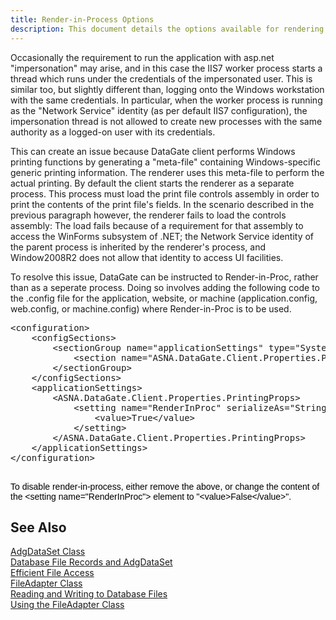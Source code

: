 ```yaml
---
title: Render-in-Process Options
description: This document details the options available for rendering content in-process, including configuration settings, performance considerations, and best practices for utilizing in-process rendering effectively.
---
```


Occasionally the requirement to run the application with asp.net "impersonation" may arise, and in this case the IIS7 worker process starts a thread which runs under the credentials of the impersonated user. This is similar too, but slightly different than, logging onto the Windows workstation with the same credentials. In particular, when the worker process is running as the "Network Service" identity (as per default IIS7 configuration), the impersonation thread is not allowed to create new processes with the same authority as a logged-on user with its credentials. 

This can create an issue because DataGate client performs Windows printing functions by generating a "meta-file" containing Windows-specific generic printing information. The renderer uses this meta-file to perform the actual printing. By default the client starts the renderer as a separate process. This process must load the print file controls assembly in order to print the contents of the print file's fields. In the scenario described in the previous paragraph however, the renderer fails to load the controls assembly: The load fails because of a requirement for that assembly to access the WinForms subsystem of .NET; the Network Service identity of the parent process is inherited by the renderer's process, and Window2008R2 does not allow that identity to access UI facilities. 

To resolve this issue, DataGate can be instructed to Render-in-Proc, rather than as a seperate process. Doing so involves adding the following code to the .config file for the application, website, or machine (application.config, web.config, or machine.config) where Render-in-Proc is to be used.
<pre>&lt;configuration&gt;
    &lt;configSections&gt;
        &lt;sectionGroup name="applicationSettings" type="System.Configuration.ApplicationSettingsGroup, System, Version=2.0.0.0, Culture=neutral, PublicKeyToken=b77a5c561934e089" &gt;
            &lt;section name="ASNA.DataGate.Client.Properties.PrintingProps" type="System.Configuration.ClientSettingsSection, System, Version=2.0.0.0, Culture=neutral, PublicKeyToken=b77a5c561934e089" requirePermission="false" /&gt;
        &lt;/sectionGroup&gt;
    &lt;/configSections&gt;
    &lt;applicationSettings&gt;
        &lt;ASNA.DataGate.Client.Properties.PrintingProps&gt;
            &lt;setting name="RenderInProc" serializeAs="String"&gt;
                &lt;value&gt;True&lt;/value&gt;
            &lt;/setting&gt;
        &lt;/ASNA.DataGate.Client.Properties.PrintingProps&gt;
    &lt;/applicationSettings&gt;
&lt;/configuration&gt;
			</pre>

<span style="color: rgb(0, 0, 0); font-family: Verdana, Helvetica, Arial, sans-serif; font-size: 14px; font-style: normal; font-variant: normal; font-weight: normal; letter-spacing: normal; line-height: normal; orphans: 2; text-align: -webkit-auto; text-indent: 0px; text-transform: none; white-space: normal; widows: 2; word-spacing: 0px; -webkit-text-size-adjust: auto; -webkit-text-stroke-width: 0px; background-color: rgb(251, 251, 251); display: inline !important; float: none; "> To disable render-in-process, either remove the above, or change the content of the &lt;setting name="RenderInProc"&gt; element to "&lt;value&gt;False&lt;/value&gt;".</span>
## See Also


[AdgDataSet Class](adg-dataset-class.html)<br />
[Database File Records and AdgDataSet](database-file-recordsand-adg-dataset.html)<br />
[Efficient File Access](efficient-file-access.html)<br />
[FileAdapter Class](file-adapter-class.html)<br />
[Reading and Writing to Database Files](readingand-writingto-database-files.html)<br />
[Using the FileAdapter Class](usingthe-file-adapter-class.html)   

